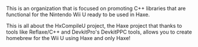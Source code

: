 

This is an organization that is focused on promoting C++ libraries that are functional for the Nintendo Wii U ready to be used in Haxe.

This is all about the HxCompileU project, the Haxe project that thanks to tools like Reflaxe/C++ and DevkitPro's DevkitPPC tools, allows you to create homebrew for the Wii U using Haxe and only Haxe!
